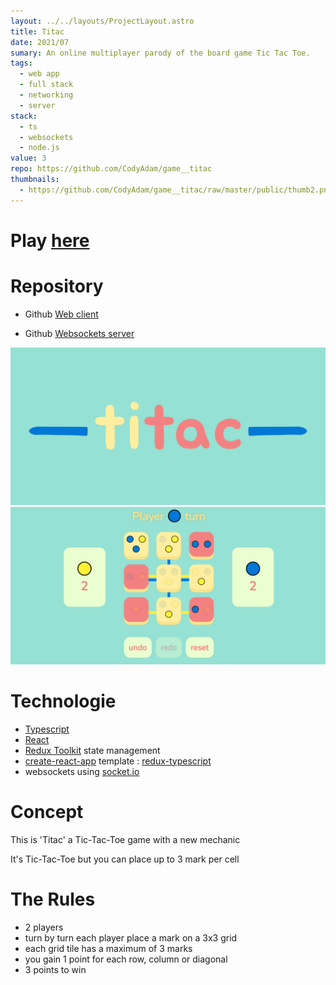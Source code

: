 ```yaml
---
layout: ../../layouts/ProjectLayout.astro
title: Titac 
date: 2021/07
sumary: An online multiplayer parody of the board game Tic Tac Toe.
tags: 
  - web app
  - full stack
  - networking
  - server
stack:
  - ts
  - websockets
  - node.js
value: 3
repo: https://github.com/CodyAdam/game__titac
thumbnails: 
  - https://github.com/CodyAdam/game__titac/raw/master/public/thumb2.png
---
```


# Play [here](http://titac.ml)


# Repository

- Github [Web client](https://github.com/CodyAdam/game__titac)

- Github [Websockets server](https://github.com/CodyAdam/game__titac-server)

![logo image](https://github.com/CodyAdam/game__titac/raw/master/public/thumb.png)
![game image](https://github.com/CodyAdam/game__titac/raw/master/public/thumb2.png)


# Technologie

- [Typescript](https://www.typescriptlang.org/)
- [React](https://reactjs.org/)
- [Redux Toolkit](https://redux-toolkit.js.org/) state management
- [create-react-app](https://create-react-app.dev/) template : [redux-typescript](https://github.com/reduxjs/cra-template-redux-typescript)
- websockets using [socket.io](https://socket.io/)

# Concept

This is 'Titac' a Tic-Tac-Toe game with a new mechanic

It's Tic-Tac-Toe but you can place up to 3 mark per cell

# The Rules

- 2 players
- turn by turn each player place a mark on a 3x3 grid
- each grid tile has a maximum of 3 marks
- you gain 1 point for each row, column or diagonal
- 3 points to win
